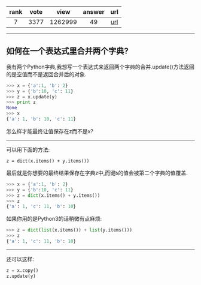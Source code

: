 
| rank | vote | view | answer | url |
|:-:|:-:|:-:|:-:|:-:|
|7|3377|1262999|49| [url](http://stackoverflow.com/questions/38987/how-to-merge-two-dictionaries-in-a-single-expression) |
***

## 如何在一个表达式里合并两个字典?

我有两个Python字典,我想写一个表达式来返回两个字典的合并.update()方法返回的是空值而不是返回合并后的对象.

```python
>>> x = {'a':1, 'b': 2}
>>> y = {'b':10, 'c': 11}
>>> z = x.update(y)
>>> print z
None
>>> x
{'a': 1, 'b': 10, 'c': 11}
```

怎么样才能最终让值保存在z而不是x?

***

可以用下面的方法:

```
z = dict(x.items() + y.items())
```

最后就是你想要的最终结果保存在字典z中,而键`b`的值会被第二个字典的值覆盖.

```python
>>> x = {'a':1, 'b': 2}
>>> y = {'b':10, 'c': 11}
>>> z = dict(x.items() + y.items())
>>> z
{'a': 1, 'c': 11, 'b': 10}
```

如果你用的是Python3的话稍微有点麻烦:

```python
>>> z = dict(list(x.items()) + list(y.items()))
>>> z
{'a': 1, 'c': 11, 'b': 10}
```

***

还可以这样:

```python
z = x.copy()
z.update(y)
```

